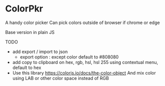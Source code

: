 
# ColorPkr

A handy color picker
Can pick colors outside of browser if chrome or edge

Base version in plain JS

TODO
* add export / import to json
  * export option : except color default to #808080
* add copy to clipboard on hex, rgb, hsl, hsl 255 using contextual menu, default to hex
* Use this library
  https://colorjs.io/docs/the-color-object
  And mix color using LAB or other color space instead of RGB

